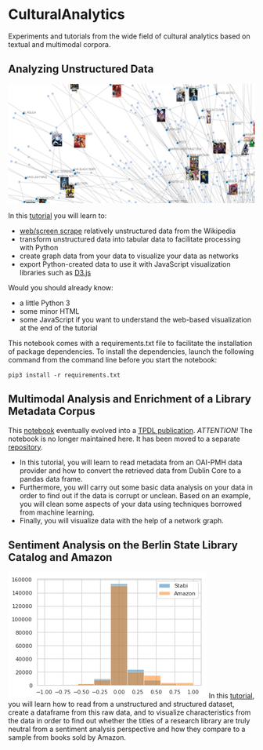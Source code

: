# CulturalAnalytics

Experiments and tutorials from the wide field of cultural analytics based on textual and multimodal corpora.


## Analyzing Unstructured Data

![Superheroes teaser image](img/superheros_teaser.jpg)

In this [tutorial](WikipediaTest.ipynb) you will learn to:

* [web/screen scrape](https://en.wikipedia.org/wiki/Web_scraping) relatively unstructured data from the Wikipedia
* transform unstructured data into tabular data to facilitate processing with Python
* create graph data from your data to visualize your data as networks
* export Python-created data to use it with JavaScript visualization libraries such as [D3.js](https://d3js.org/)

Would you should already know:

* a little Python 3
* some minor HTML
* some JavaScript if you want to understand the web-based visualization at the end of the tutorial

This notebook comes with a requirements.txt file to facilitate the installation of package dependencies. To install the dependencies, launch the following command from the command line before you start the notebook:
```
pip3 install -r requirements.txt
```

## Multimodal Analysis and Enrichment of a Library Metadata Corpus

This [notebook](Stabi_ImageAnalytics.ipynb) eventually evolved into a [TPDL publication](https://link.springer.com/chapter/10.1007%2F978-3-319-43997-6_24). _ATTENTION!_ The notebook is no longer maintained here. It has been moved to a separate [repository](https://github.com/elektrobohemian/SBBrowse2018).

* In this tutorial, you will learn to read metadata from an OAI-PMH data provider and how to convert the retrieved data from Dublin Core to a pandas data frame.
* Furthermore, you will carry out some basic data analysis on your data in order to find out if the data is corrupt or unclean. Based on an example, you will clean some aspects of your data using techniques borrowed from machine learning.
* Finally, you will visualize data with the help of a network graph.    

## Sentiment Analysis on the Berlin State Library Catalog and Amazon

![Preview](img/sentiment_analysis_teaser.png)
In this [tutorial](sentimentAnalysis.ipynb), you will learn how to read from a unstructured and structured dataset, create a dataframe from this raw data, and to visualize characteristics from the data in order to find out whether the titles of a research library are truly neutral from a sentiment analysis perspective and how they compare to a sample from books sold by Amazon.
